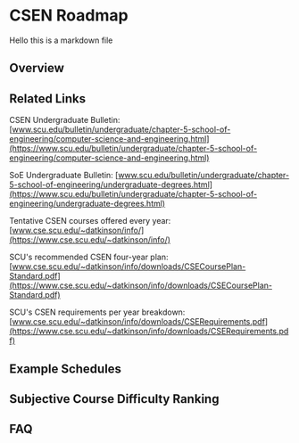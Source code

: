 # CSEN Roadmap
Hello this is a markdown file

## Overview

## Related Links
CSEN Undergraduate Bulletin: [www.scu.edu/bulletin/undergraduate/chapter-5-school-of-engineering/computer-science-and-engineering.html](https://www.scu.edu/bulletin/undergraduate/chapter-5-school-of-engineering/computer-science-and-engineering.html)

SoE Undergraduate Bulletin: [www.scu.edu/bulletin/undergraduate/chapter-5-school-of-engineering/undergraduate-degrees.html](https://www.scu.edu/bulletin/undergraduate/chapter-5-school-of-engineering/undergraduate-degrees.html)

Tentative CSEN courses offered every year: [www.cse.scu.edu/~datkinson/info/](https://www.cse.scu.edu/~datkinson/info/)

SCU's recommended CSEN four-year plan: [www.cse.scu.edu/~datkinson/info/downloads/CSECoursePlan-Standard.pdf](https://www.cse.scu.edu/~datkinson/info/downloads/CSECoursePlan-Standard.pdf)

SCU's CSEN requirements per year breakdown: [www.cse.scu.edu/~datkinson/info/downloads/CSERequirements.pdf](https://www.cse.scu.edu/~datkinson/info/downloads/CSERequirements.pdf)

## Example Schedules

## Subjective Course Difficulty Ranking

## FAQ

